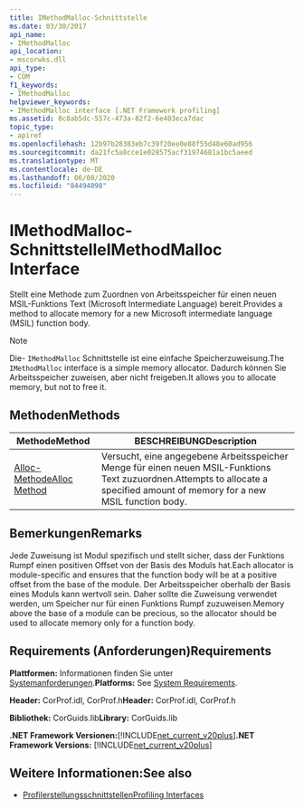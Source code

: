 ```yaml
---
title: IMethodMalloc-Schnittstelle
ms.date: 03/30/2017
api_name:
- IMethodMalloc
api_location:
- mscorwks.dll
api_type:
- COM
f1_keywords:
- IMethodMalloc
helpviewer_keywords:
- IMethodMalloc interface [.NET Framework profiling]
ms.assetid: 8c8ab5dc-557c-473a-82f2-6e403eca7dac
topic_type:
- apiref
ms.openlocfilehash: 12b97b28383eb7c39f20ee0e88f55d48e60ad956
ms.sourcegitcommit: da21fc5a8cce1e028575acf31974681a1bc5aeed
ms.translationtype: MT
ms.contentlocale: de-DE
ms.lasthandoff: 06/08/2020
ms.locfileid: "84494098"
---
```

# <a name="imethodmalloc-interface"></a><span data-ttu-id="d5f1b-102">IMethodMalloc-Schnittstelle</span><span class="sxs-lookup"><span data-stu-id="d5f1b-102">IMethodMalloc Interface</span></span>
<span data-ttu-id="d5f1b-103">Stellt eine Methode zum Zuordnen von Arbeitsspeicher für einen neuen MSIL-Funktions Text (Microsoft Intermediate Language) bereit.</span><span class="sxs-lookup"><span data-stu-id="d5f1b-103">Provides a method to allocate memory for a new Microsoft intermediate language (MSIL) function body.</span></span>  
  
> [!NOTE]
> <span data-ttu-id="d5f1b-104">Die- `IMethodMalloc` Schnittstelle ist eine einfache Speicherzuweisung.</span><span class="sxs-lookup"><span data-stu-id="d5f1b-104">The `IMethodMalloc` interface is a simple memory allocator.</span></span> <span data-ttu-id="d5f1b-105">Dadurch können Sie Arbeitsspeicher zuweisen, aber nicht freigeben.</span><span class="sxs-lookup"><span data-stu-id="d5f1b-105">It allows you to allocate memory, but not to free it.</span></span>  
  
## <a name="methods"></a><span data-ttu-id="d5f1b-106">Methoden</span><span class="sxs-lookup"><span data-stu-id="d5f1b-106">Methods</span></span>  
  
|<span data-ttu-id="d5f1b-107">Methode</span><span class="sxs-lookup"><span data-stu-id="d5f1b-107">Method</span></span>|<span data-ttu-id="d5f1b-108">BESCHREIBUNG</span><span class="sxs-lookup"><span data-stu-id="d5f1b-108">Description</span></span>|  
|------------|-----------------|  
|[<span data-ttu-id="d5f1b-109">Alloc-Methode</span><span class="sxs-lookup"><span data-stu-id="d5f1b-109">Alloc Method</span></span>](imethodmalloc-alloc-method.md)|<span data-ttu-id="d5f1b-110">Versucht, eine angegebene Arbeitsspeicher Menge für einen neuen MSIL-Funktions Text zuzuordnen.</span><span class="sxs-lookup"><span data-stu-id="d5f1b-110">Attempts to allocate a specified amount of memory for a new MSIL function body.</span></span>|  
  
## <a name="remarks"></a><span data-ttu-id="d5f1b-111">Bemerkungen</span><span class="sxs-lookup"><span data-stu-id="d5f1b-111">Remarks</span></span>  
 <span data-ttu-id="d5f1b-112">Jede Zuweisung ist Modul spezifisch und stellt sicher, dass der Funktions Rumpf einen positiven Offset von der Basis des Moduls hat.</span><span class="sxs-lookup"><span data-stu-id="d5f1b-112">Each allocator is module-specific and ensures that the function body will be at a positive offset from the base of the module.</span></span> <span data-ttu-id="d5f1b-113">Der Arbeitsspeicher oberhalb der Basis eines Moduls kann wertvoll sein. Daher sollte die Zuweisung verwendet werden, um Speicher nur für einen Funktions Rumpf zuzuweisen.</span><span class="sxs-lookup"><span data-stu-id="d5f1b-113">Memory above the base of a module can be precious, so the allocator should be used to allocate memory only for a function body.</span></span>  
  
## <a name="requirements"></a><span data-ttu-id="d5f1b-114">Requirements (Anforderungen)</span><span class="sxs-lookup"><span data-stu-id="d5f1b-114">Requirements</span></span>  
 <span data-ttu-id="d5f1b-115">**Plattformen:** Informationen finden Sie unter [Systemanforderungen](../../get-started/system-requirements.md).</span><span class="sxs-lookup"><span data-stu-id="d5f1b-115">**Platforms:** See [System Requirements](../../get-started/system-requirements.md).</span></span>  
  
 <span data-ttu-id="d5f1b-116">**Header:** CorProf.idl, CorProf.h</span><span class="sxs-lookup"><span data-stu-id="d5f1b-116">**Header:** CorProf.idl, CorProf.h</span></span>  
  
 <span data-ttu-id="d5f1b-117">**Bibliothek:** CorGuids.lib</span><span class="sxs-lookup"><span data-stu-id="d5f1b-117">**Library:** CorGuids.lib</span></span>  
  
 <span data-ttu-id="d5f1b-118">**.NET Framework Versionen:**[!INCLUDE[net_current_v20plus](../../../../includes/net-current-v20plus-md.md)]</span><span class="sxs-lookup"><span data-stu-id="d5f1b-118">**.NET Framework Versions:** [!INCLUDE[net_current_v20plus](../../../../includes/net-current-v20plus-md.md)]</span></span>  
  
## <a name="see-also"></a><span data-ttu-id="d5f1b-119">Weitere Informationen:</span><span class="sxs-lookup"><span data-stu-id="d5f1b-119">See also</span></span>

- [<span data-ttu-id="d5f1b-120">Profilerstellungsschnittstellen</span><span class="sxs-lookup"><span data-stu-id="d5f1b-120">Profiling Interfaces</span></span>](profiling-interfaces.md)
